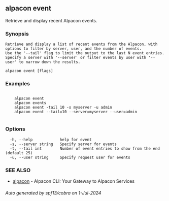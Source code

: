 ## alpacon event

Retrieve and display recent Alpacon events.

### Synopsis


	Retrieve and display a list of recent events from the Alpacon, with options to filter by server, user, and the number of events. 
	Use the '--tail' flag to limit the output to the last N event entries. 
	Specify a server with '--server' or filter events by user with '--user' to narrow down the results.
	

```
alpacon event [flags]
```

### Examples

```

	alpacon event
	alpacon events
	alpacon event -tail 10 -s myserver -u admin
	alpacon event --tail=10 --server=myserver --user=admin
	
```

### Options

```
  -h, --help            help for event
  -s, --server string   Specify server for events
  -t, --tail int        Number of event entries to show from the end (default 25)
  -u, --user string     Specify request user for events
```

### SEE ALSO

* [alpacon](alpacon.md)	 - Alpacon CLI: Your Gateway to Alpacon Services

###### Auto generated by spf13/cobra on 1-Jul-2024
